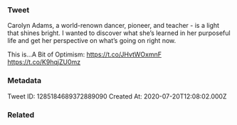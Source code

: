 ### Tweet
Carolyn Adams, a world-renown dancer, pioneer, and teacher - is a light that shines bright. I wanted to discover what she’s learned in her purposeful life and get her perspective on what’s going on right now. 

This is...A Bit of Optimism: https://t.co/JHvtWOxmnF https://t.co/K9hqjZU0mz

### Metadata
Tweet ID: 1285184689372889090
Created At: 2020-07-20T12:08:02.000Z

### Related

